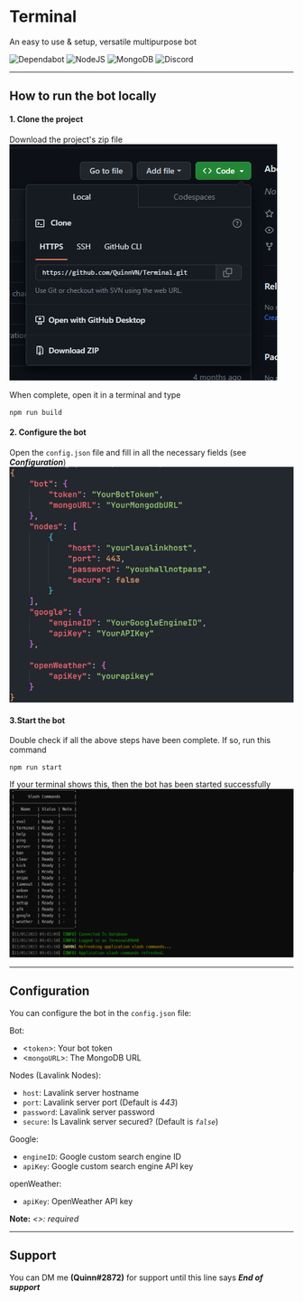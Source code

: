 # Terminal

An easy to use & setup, versatile multipurpose bot

![Dependabot](https://img.shields.io/badge/dependabot-025E8C?style=for-the-badge&logo=dependabot&logoColor=white) ![NodeJS](https://img.shields.io/badge/node.js-6DA55F?style=for-the-badge&logo=node.js&logoColor=white) ![MongoDB](https://img.shields.io/badge/MongoDB-%234ea94b.svg?style=for-the-badge&logo=mongodb&logoColor=white) ![Discord](https://img.shields.io/badge/Discord-%235865F2.svg?style=for-the-badge&logo=discord&logoColor=white)

---

## How to run the bot locally

#### 1. Clone the project

Download the project's zip file
![download.png](./assets/pic/download.png)

When complete, open it in a terminal and type

```shell
npm run build
```

#### 2. Configure the bot

Open the `config.json` file and fill in all the necessary fields (see **_Configuration_**)
![config.png](./assets/pic/config.png)

#### 3.Start the bot

Double check if all the above steps have been complete. If so, run this command

```shell
npm run start
```

If your terminal shows this, then the bot has been started successfully
![start.png](./assets/pic/start.png)

---

## Configuration

You can configure the bot in the `config.json` file:

Bot:

-   <`token`>: Your bot token
-   <`mongoURL`>: The MongoDB URL

Nodes (Lavalink Nodes):

-   `host`: Lavalink server hostname
-   `port`: Lavalink server port (Default is _443_)
-   `password`: Lavalink server password
-   `secure`: Is Lavalink server secured? (Default is _`false`_)

Google:

-   `engineID`: Google custom search engine ID
-   `apiKey`: Google custom search engine API key

openWeather:

-   `apiKey`: OpenWeather API key

**Note:** _<>: required_

---

## Support

You can DM me **(Quinn#2872)** for support until this line says **_End of support_**
